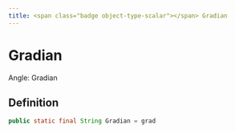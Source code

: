 ```yaml
---
title: <span class="badge object-type-scalar"></span> Gradian
---
```

# <span class="badge object-type-scalar"></span> Gradian

Angle: Gradian

## Definition

```java
public static final String Gradian = grad
```
